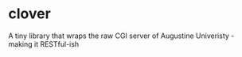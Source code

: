 # clover
A tiny library that wraps the raw CGI server of Augustine Univeristy - making it RESTful-ish
